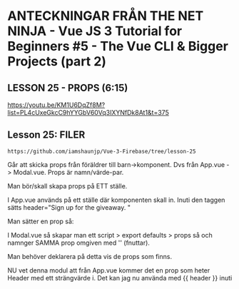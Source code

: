 # ANTECKNINGAR FRÅN THE NET NINJA - Vue JS 3 Tutorial for Beginners #5 - The Vue CLI & Bigger Projects (part 2)


## LESSON 25 - PROPS (6:15)
https://youtu.be/KM1U6DqZf8M?list=PL4cUxeGkcC9hYYGbV60Vq3IXYNfDk8At1&t=375

## Lesson 25: FILER
    https://github.com/iamshaunjp/Vue-3-Firebase/tree/lesson-25


Går att skicka props från föräldrer till barn->komponent. Dvs från App.vue -> Modal.vue. Props är namn/värde-par.

Man bör/skall skapa props på ETT ställe. 

I App.vue används <Modal XXXXX > på ett ställe där komponenten skall in. Inuti den taggen sätts header="Sign up for the giveaway. "

Man sätter en prop så:

<Modal header="My header text" >

I Modal.vue så skapar man ett script > export defaults > props så och namnger SAMMA prop omgiven med '' (fnuttar).

Man behöver deklarera på detta vis de props som finns.

<script>
    export default {
        props: ['header']
    }
    </script>

NU vet denna modul att från App.vue kommer det en prop som heter Header med ett strängvärde i. Det kan jag nu använda med {{ header }} inuti 
<template>-taggen i Modal.vue.


Man kan skapa ett gäng props inuti <Modal propname="propvalue", propname2="propvalue2">

OBS! Detta är bara för strängar. 

Nu kommer vi till data-bindings! 

Vill man inuti <Modal> skicka en boolean, siffra, array eller objekt (dvs inte en sträng), så måste man göra "data-binding".
https://vuejs.org/api/built-in-directives.html#v-bind

Vad det gör är att man knyter en prop till ett uttryck (som kan vara bool, siffra, array, objekt).

Skrivs så: 

    < Modal v-bind:header="['shaun', 4, true]" >

Detta knyter ihop "header" med detta värde. Det innanför "" utvärderas och är en array i detta fall.

Eller med Shorthand: 

    < Modal :header="['shaun', 4, true]" >

Man kan OCKSÅ innanför "" ange namnet på en variabel man sätter i ett data-objekt så, här sätts några variabler:

    export default {
    name: "App",
    components: { Modal },

    data () {
        return {
    title: 'My first Vue App! :)',
    header: 'Sign up for the giveway',
    text: 'Grab your ninja swag for half price',
        }
    } 
    }

Att skicka title, header och text från App.vue till Modal.vue görs så:

    < Modal :title="title" :header="header" :text="text" >

Dvs :title är en prop och title är namnet på variablen, där värdet kommer från script > export default > data () {}. 
Ref om data: https://vuejs.org/api/options-state.html#data
